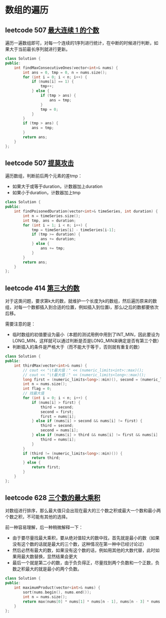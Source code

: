 # 数组的遍历

## leetcode 507   [最大连续 1 的个数](https://leetcode-cn.com/problems/max-consecutive-ones/)

遍历一遍数组即可，对每一个连续的1序列进行统计，在中断的时候进行判断，如果大于当前最长序列就进行更新。

```c++
class Solution {
public:
    int findMaxConsecutiveOnes(vector<int>& nums) {
        int ans = 0, tmp = 0, n = nums.size();
        for (int i = 0; i < n; i++) {
            if (nums[i] == 1) {
                tmp++;
            } else {
                if (tmp > ans) {
                    ans = tmp;
                }
                tmp = 0;
            }
        }
        if (tmp > ans) {
            ans = tmp;
        }
        return ans;
    }
};
```

## leetcode 507   [提莫攻击](https://leetcode-cn.com/problems/teemo-attacking/)

遍历数组，判断前后两个元素的差tmp：

* 如果大于或等于duration，计数器加上duration
* 如果小于duration，计数器加上tmp

```c++
class Solution {
public:
    int findPoisonedDuration(vector<int>& timeSeries, int duration) {
        int n = timeSeries.size();
        int tmp, ans = duration;
        for (int i = 1; i < n; i++) {
            tmp = timeSeries[i] - timeSeries[i-1];
            if (tmp >= duration) {
                ans += duration;
            } else {
                ans += tmp;
            }
        }
        return ans;
    }
};
```

## leetcode 414   [第三大的数](https://leetcode-cn.com/problems/third-maximum-number/)

对于这类问题，要求第k大的数，就维护一个长度为k的数组，然后遍历原来的数组，对每一个数都插入到合适的位置，例如插入到位置i，那么i之后的数都要依次后移。

需要注意的是：

* 临时数组的初值要设为最小（本题的测试用例中用到了INT_MIN，因此要设为LONG_MIN，这样就可以通过判断是否是LONG_MIN来确定是否有第三个数）
* 判断插入的条件是严格大于（而不能大于等于，否则就有重复的数）

```c++
class Solution {
public:
    int thirdMax(vector<int>& nums) {
        // cout << "\t最大值：" << (numeric_limits<int>::max)(); 
        // cout << "\t最大值：" << (numeric_limits<long>::max)(); 
        long first = (numeric_limits<long>::min)(), second = (numeric_limits<long>::min)(), third = (numeric_limits<long>::min)();
        int n = nums.size();
        int flag = 0;
        // 找最大值
        for (int i = 0; i < n; i++) {
            if (nums[i] > first) {
                third = second;
                second = first;
                first = nums[i];
            } else if (nums[i] > second && nums[i] != first) {
                third = second;
                second = nums[i];
            } else if (nums[i] > third && nums[i] != first && nums[i] != second) {
                third = nums[i];
            }
        }
        if (third != (numeric_limits<long>::min)()) {
            return third;
        } else {
            return first;
        }
    }
};
```

## leetcode 628   [三个数的最大乘积](https://leetcode-cn.com/problems/maximum-product-of-three-numbers/)

对数组进行排序，那么最大值只会出现在最大的三个数之积或最大一个数和最小两个数之积，不可能有其他的选择。

前一种容易理解，后一种稍微解释一下：

* 由于要尽量找最大乘积，要从绝对值较大的数中找，首先就是最小的数（如果没有这个数的话就是最大的三个数，这种情况在第一种中已经讨论过）
* 然后必然有最大的数，如果没有这个数的话，例如用其他的大数代替，此时如果用最大数替换，显然结果会更大
* 最后一个就是第二小的数，由于负负得正，尽量找到两个负数和一个正数，负数之积最大的就是最小的两个负数。

```c++
class Solution {
public:
    int maximumProduct(vector<int>& nums) {
        sort(nums.begin(), nums.end());
        int n = nums.size();
        return max(nums[0] * nums[1] * nums[n - 1], nums[n - 3] * nums[n - 2] * nums[n - 1]);
    }
};
```




